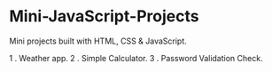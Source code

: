 # Mini-JavaScript-Projects
Mini projects built with HTML, CSS &amp; JavaScript. 

1 . Weather app.
2 . Simple Calculator.
3 . Password Validation Check.
